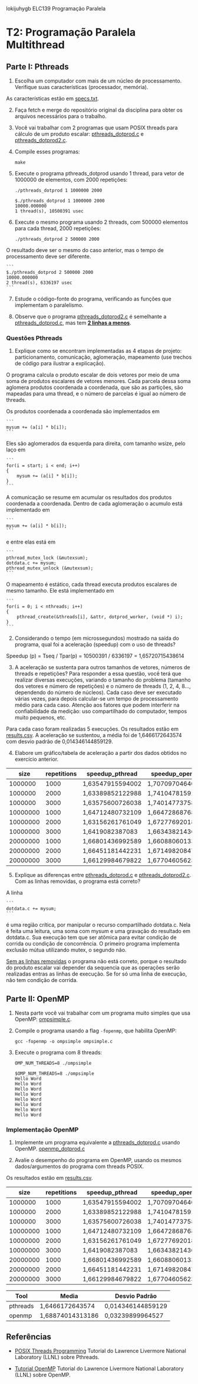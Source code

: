 lokijuhygb
ELC139 Programação Paralela

# T2: Programação Paralela Multithread 

## Parte I: Pthreads

1. Escolha um computador com mais de um núcleo de processamento. Verifique suas características (processador, memória).

As características estão em [specs.txt](specs.txt).

2. Faça fetch e merge do repositório original da disciplina para obter os arquivos necessários para o trabalho.

3. Você vai trabalhar com 2 programas que usam POSIX threads para cálculo de um produto escalar: [pthreads_dotprod.c](pthreads_dotprod/pthreads_dotprod.c) e [pthreads_dotprod2.c](pthreads_dotprod/pthreads_dotprod2.c).

4. Compile esses programas:

    ```
    make
    ```

5. Execute o programa pthreads_dotprod usando 1 thread, para vetor de 1000000 de elementos, com 2000 repetições:

    ```
    ./pthreads_dotprod 1 1000000 2000
    ```

    ```
    $./pthreads_dotprod 1 1000000 2000
    10000.000000
    1 thread(s), 10500391 usec
    ```

6. Execute o mesmo programa usando 2 threads, com 500000 elementos para cada thread, 2000 repetições:

    ```
    ./pthreads_dotprod 2 500000 2000
    ```

O resultado deve ser o mesmo do caso anterior, mas o tempo de processamento deve ser diferente.

    ```
    $./pthreads_dotprod 2 500000 2000
    10000.000000
    2 thread(s), 6336197 usec
    ```

7. Estude o código-fonte do programa, verificando as funções que implementam o paralelismo.

8. Observe que o programa [pthreads_dotprod2.c](pthreads_dotprod/pthreads_dotprod2.c) é semelhante a [pthreads_dotprod.c](pthreads_dotprod/pthreads_dotprod.c), mas tem **[2 linhas a menos](output_diff_pdp_pdp2.txt)**.


### Questões Pthreads


1. Explique como se encontram implementadas as 4 etapas de projeto: particionamento, comunicação, aglomeração, mapeamento (use trechos de código para ilustrar a explicação).

O programa calcula o produto escalar de dois vetores por meio de uma soma de produtos escalares de vetores menores. Cada parcela dessa soma aglomera produtos coordenada a coordenada, que são as partições, são mapeadas para uma thread, e o número de parcelas é igual ao número de threads.


Os produtos coordenada a coordenada são implementados em

    ```
    mysum += (a[i] * b[i]);
    ```

Eles são aglomerados da esquerda para direita, com tamanho wsize, pelo laço em 

    ```
    for(i = start; i < end; i++)
    {
        mysum += (a[i] * b[i]);
    }
    ```

A comunicação se resume em acumular os resultados dos produtos coordenada a coordenada. Dentro de cada aglomeração o acumulo está implementado em 

    ```
    mysum += (a[i] * b[i]);
    ```

e entre elas está em

    ```
    pthread_mutex_lock (&mutexsum);
    dotdata.c += mysum;
    pthread_mutex_unlock (&mutexsum);
    ```

O mapeamento é estático, cada thread executa produtos escalares de mesmo tamanho. Ele está implementado em

    ```
    for(i = 0; i < nthreads; i++)
    {
        pthread_create(&threads[i], &attr, dotprod_worker, (void *) i);
    }
    ```

2. Considerando o tempo (em microssegundos) mostrado na saída do programa, qual foi a aceleração (speedup) com o uso de threads?

Speedup (p) = Tseq / Tpar(p) = 10500391 / 6336197 = 1,65720715438614

3. A aceleração se sustenta para outros tamanhos de vetores, números de threads e repetições? Para responder a essa questão, você terá que realizar diversas execuções, variando o tamanho do problema (tamanho dos vetores e número de repetições) e o número de threads (1, 2, 4, 8..., dependendo do número de núcleos). Cada caso deve ser executado várias vezes, para depois calcular-se um tempo de processamento médio para cada caso. Atenção aos fatores que podem interferir na confiabilidade da medição: uso compartilhado do computador, tempos muito pequenos, etc.

Para cada caso foram realizadas 5 execuções. Os resultados estão em [results.csv](results.csv). A aceleração se sustentou, a média foi de 1,6466172643574 com desvio padrão de 0,014346144859129.


4. Elabore um gráfico/tabela de aceleração a partir dos dados obtidos no exercício anterior.

| size     | repetitions | speedup_pthread  | speedup_openmp   | 
|----------|-------------|------------------|------------------| 
| 1000000  | 1000        | 1,63547915594002 | 1,70709704640299 | 
| 1000000  | 2000        | 1,63389852122988 | 1,7410478159156  | 
| 1000000  | 3000        | 1,63575600726038 | 1,74014773758552 | 
| 10000000 | 1000        | 1,64712480732109 | 1,66472868768994 | 
| 10000000 | 2000        | 1,63156261761049 | 1,67277692018209 | 
| 10000000 | 3000        | 1,6419082387083  | 1,6634382143647  | 
| 20000000 | 1000        | 1,66801436992589 | 1,66088060133683 | 
| 20000000 | 2000        | 1,66451181442231 | 1,67149820847408 | 
| 20000000 | 3000        | 1,66129984679822 | 1,67704605623503 | 


5. Explique as diferenças entre [pthreads_dotprod.c](pthreads_dotprod/pthreads_dotprod.c) e [pthreads_dotprod2.c](pthreads_dotprod/pthreads_dotprod2.c). Com as linhas removidas, o programa está correto?

A linha

    ```
    dotdata.c += mysum;
    ```

é uma região crítica, por manipular o recurso compartilhado dotdata.c. Nela é feita uma leitura, uma soma com mysum e uma gravação do resultado em dotdata.c. Sua execução tem que ser atômica para evitar condição de corrida ou condição de concorrência. O primeiro programa implementa exclusão mútua utilizando mutex, o segundo não.

[Sem as linhas removidas](output_diff_pdp_pdp2.txt) o programa não está correto, porque o resultado do produto escalar vai depender da sequencia que as operações serão realizadas entras as linhas de execução. Se for só uma linha de execução, não tem condição de corrida.



## Parte II: OpenMP


1. Nesta parte você vai trabalhar com um programa muito simples que usa OpenMP: [ompsimple.c](openmp/ompsimple.c).

2. Compile o programa usando a flag `-fopenmp`, que habilita OpenMP:

    ```
    gcc -fopenmp -o ompsimple ompsimple.c
    ```

3. Execute o programa com 8 threads:

    ```
    OMP_NUM_THREADS=8 ./ompsimple
    ```

    ```
    $OMP_NUM_THREADS=8 ./ompsimple
    Hello Word
    Hello Word
    Hello Word
    Hello Word
    Hello Word
    Hello Word
    Hello Word
    Hello Word
    ```

### Implementação OpenMP

1. Implemente um programa equivalente a [pthreads_dotprod.c](pthreads_dotprod/pthreads_dotprod.c) usando OpenMP.
[openmp_dotprod.c](openmp/openmp_dotprod.c)

2. Avalie o desempenho do programa em OpenMP, usando os mesmos dados/argumentos do programa com threads POSIX. 

Os resultados estão em [results.csv](results.csv).

| size     | repetitions | speedup_pthread  | speedup_openmp   | 
|----------|-------------|------------------|------------------| 
| 1000000  | 1000        | 1,63547915594002 | 1,70709704640299 | 
| 1000000  | 2000        | 1,63389852122988 | 1,7410478159156  | 
| 1000000  | 3000        | 1,63575600726038 | 1,74014773758552 | 
| 10000000 | 1000        | 1,64712480732109 | 1,66472868768994 | 
| 10000000 | 2000        | 1,63156261761049 | 1,67277692018209 | 
| 10000000 | 3000        | 1,6419082387083  | 1,6634382143647  | 
| 20000000 | 1000        | 1,66801436992589 | 1,66088060133683 | 
| 20000000 | 2000        | 1,66451181442231 | 1,67149820847408 | 
| 20000000 | 3000        | 1,66129984679822 | 1,67704605623503 | 


| Tool     | Media            | Desvio Padrão     | 
|----------|------------------|-------------------| 
| pthreads | 1,6466172643574  | 0,014346144859129 | 
| openmp   | 1,68874014313186 | 0,03239899964527  | 


## Referências

- [POSIX Threads Programming](http://www.llnl.gov/computing/tutorials/pthreads/)
Tutorial do Lawrence Livermore National Laboratory (LLNL) sobre Pthreads.

- [Tutorial OpenMP](https://computing.llnl.gov/tutorials/openMP/)
Tutorial do Lawrence Livermore National Laboratory (LLNL) sobre OpenMP.
